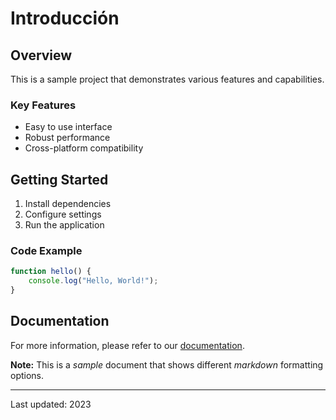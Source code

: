 # Introducción

## Overview
This is a sample project that demonstrates various features and capabilities.

### Key Features
- Easy to use interface
- Robust performance
- Cross-platform compatibility

## Getting Started
1. Install dependencies
2. Configure settings
3. Run the application

### Code Example
```javascript
function hello() {
    console.log("Hello, World!");
}
```

## Documentation
For more information, please refer to our [documentation](docs/readme.md).

**Note:** This is a *sample* document that shows different _markdown_ formatting options.

---
Last updated: 2023
